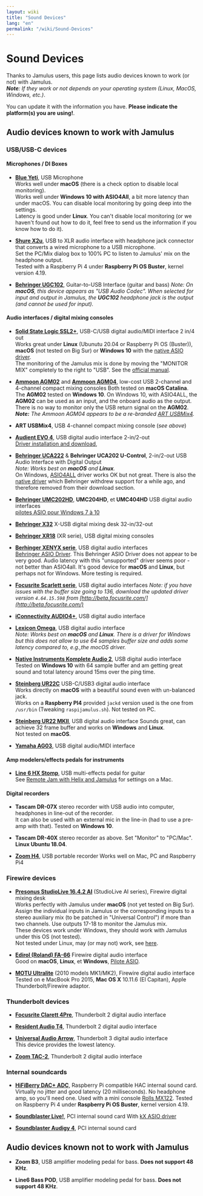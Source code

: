 ```yaml
---
layout: wiki
title: "Sound Devices"
lang: "en"
permalink: "/wiki/Sound-Devices"
---
```


# Sound Devices

Thanks to Jamulus users, this page lists audio devices known to work (or not) with Jamulus.  
_**Note**: If they work or not depends on your operating system (Linux, MacOS, Windows, etc.)_.

You can update it with the information you have. **Please indicate the platform(s) you are using!**.

## Audio devices known to work with Jamulus

### USB/USB-C devices

#### Microphones / DI Boxes

* **[Blue Yeti](https://www.bluemic.com/en-us/products/yeti/)**, USB Microphone  
Works well under **macOS** (there is a check option to disable local monitoring).  
Works well under **Windows 10 with ASIO4All**, a bit more latency than under macOS. You can disable local monitoring by going deep into the settings.  
Latency is good under **Linux**. You can't disable local monitoring (or we haven't found out how to do it, feel free to send us the information if you know how to do it).

* **[Shure X2u](https://www.shure.com/en-GB/products/accessories/x2u-xlr-usb-interface)**, USB to XLR audio interface with headphone jack connector that converts a wired microphone to a USB microphone.  
Set the PC/Mix dialog box to 100% PC to listen to Jamulus' mix on the headphone output.  
Tested with a Raspberry Pi 4 under **Raspberry Pi OS Buster**, kernel version 4.19.

* **[Behringer UGC102](https://www.behringer.com/behringer/product?modelCode=P0198)**, Guitar-to-USB Interface  (guitar and bass) 
_Note: On **macOS**, this device appears as "USB Audio Codec". When selected for input and output in Jamulus, the **UGC102** headphone jack is the output (and cannot be used for input)._

#### Audio interfaces / digital mixing consoles

* **[Solid State Logic SSL2+](https://www.solidstatelogic.com/products/ssl2-plus)**, USB-C/USB digital audio/MIDI interface 2 in/4 out  
Works great under **Linux** (Ubunutu 20.04 or Raspberry Pi OS (Buster)), **macOS** (not tested on Big Sur) or **Windows 10** with the [native ASIO driver](http://eu1.download.solidstatelogic.com/SSL%202/SolidStateLogic_UsbAudio_v4.67.0_2019-10-21_setup%20(3).exe).  
The monitoring of the Jamulus mix is done by moving the "MONITOR MIX" completely to the right to "USB". See the [official manual](http://eu1.download.solidstatelogic.com/2%20Plus%20/SSL%202%20Plus%20User%20Guide_ENGLISH.pdf).

* **[Ammoon AGM02](https://www.ammoon.com/p-i3974.html)** and **[Ammoon AGM04](https://www.ammoon.com/p-i4049.html)**, low-cost USB 2-channel and 4-channel compact mixing consoles 
Both tested on **macOS Catalina**.  
The **AGM02** tested on **Windows 10**. On Windows 10, with ASIO4ALL, the **AGM02** can be used as an input, and the onboard audio as the output. There is no way to monitor only the USB return signal on the **AGM02**.
_**Note:** The Ammoon AGM04 appears to be a re-branded [ART USBMix4](https://artproaudio.com/product/usbmix4-four-channel-mixer-usb-audio-interface/)._

* **ART USBMix4**, USB 4-channel compact mixing console (_see above_)

* **[Audient EVO 4](https://evo.audio/products/evo-4/overview/)**, USB digital audio interface 2-in/2-out   
[Driver installation and download](https://evo.audio/driver-installation/),

* **[Behringer UCA222](https://www.behringer.com/product.html?modelCode=P0A31)** & **Behringer UCA202 U-Control**, 2-in/2-out USB Audio Interface with Digital Output  
_Note: Works best on **macOS** and **Linux**._  
On Windows, [ASIO4ALL](http://www.asio4all.org/) driver works OK but not great. There is also the [native driver](http://www.behringerdownload.de/_software/BEHRINGER_2902_X64_2.8.40.zip) which Behringer withdrew support for a while ago, and therefore removed from their download section.

* **[Behringer UMC202HD](https://www.behringer.com/product.html?modelCode=P0BJZ)**, **UMC204HD**, et **UMC404HD** USB digital audio interfaces  
[pilotes ASIO pour Windows 7 à 10](http://downloads.music-group.com/software/behringer/UMC/UMC-Driver_4-59-0.zip)

* **[Behringer X32](https://www.behringer.com/behringer/product?modelCode=P0ASF)** X-USB digital mixing desk 32-in/32-out 

* **[Behringer XR18](https://www.behringer.com/product.html?modelCode=P0BI8)** (XR serie), USB digital mixing consoles

* **[Berhinger XENYX serie](https://www.behringer.com/series.html?category=R-BEHRINGER-XENYXSERIES)**, USB digital audio interfaces  
[Behringer ASIO Driver](http://www.behringerdownload.de/_software/BEHRINGER_2902_X64_2.8.40.zip). This Behringer ASIO Driver does not appear to be very good. Audio latency with this "unsupported" driver seems poor - not better than ASIO4all. It's good device for **macOS** and **Linux**, but perhaps not for Windows. More testing is required.

* **[Focusrite Scarlett serie](https://focusrite.com/en/scarlett)**, USB digital audio interfaces
_Note: if you have issues with the buffer size going to 136, download the updated driver version `4.64.15.598` from [http://beta.focusrite.com/](http://beta.focusrite.com/)_

* **[iConnectivity AUDIO4+](https://www.iconnectivity.com/products/audio/iconnectaudio4plus)**, USB digital audio interface

* **[Lexicon Omega](https://lexiconpro.com/en/products/omega)**, USB digital audio interface  
_Note: Works best on **macOS** and **Linux**. There is a driver for Windows but this does not allow to use 64 samples buffer size and adds some latency compared to, e.g.,the mocOS driver._

* **[Native Instruments Komplete Audio 2](https://www.native-instruments.com/en/products/komplete/audio-interfaces/komplete-audio-1-audio-2/)**, USB digital audio interface  
Tested on **Windows 10** with 64 sample buffer and am getting great sound and total latency around 15ms over the ping time.

* **[Steinberg UR22C](https://new.steinberg.net/audio-interfaces/ur22c/)** USB-C/USB3 digital audio interface  
Works directly on **macOS** with a beautiful sound even with un-balanced jack.  
Works on a **Raspberry PI4** provided `jackd` version used is the one from `/usr/bin` (Tweaking `raspijamulus.sh`). Not tested on PC.

* **[Steinberg UR22 MKII](https://www.steinberg.net/en/products/audio_interfaces/ur_series/models/ur22mkii.html)**, USB digital audio interface 
Sounds great, can achieve 32 frame buffer and works on **Windows** and **Linux**.  
Not tested on **macOS**.

* **[Yamaha AG03](https://usa.yamaha.com/products/music_production/interfaces/ag_series/index.html)**, USB digital audio/MIDI interface

#### Amp modelers/effects pedals for instruments

* **[Line 6 HX Stomp](https://line6.com/hx-stomp/)**, USB multi-effects pedal for guitar  
See [Remote Jam with Helix and Jamulus](https://jimamsden.wordpress.com/2020/04/04/remote-jamming-with-helix-and-jamulus/) for settings on a Mac.

#### Digital recorders

* **Tascam DR-07X** stereo recorder with USB audio into computer, headphones in line-out of the recorder.  
It can also be used with an external mic in the line-in (had to use a pre-amp with that). Tested on **Windows 10**.

* **Tascam DR-40X** stereo recorder as above. Set "Monitor" to "PC/Mac". **Linux Ubuntu 18.04**.

* **[Zoom H4](https://zoomcorp.com/en/us/handheld-recorders/handheld-recorders/h4/)**, USB portable recorder
Works well on Mac, PC and Raspberry Pi4


### Firewire devices

* **[Presonus StudioLive 16.4.2 AI](https://www.presonus.com/products/StudioLive-1642AI)** (StudioLive AI series), Firewire digital mixing desk  
Works perfectly with Jamulus under **macOS** (not yet tested on Big Sur). Assign the individual inputs in Jamulus or the corresponding inputs to a stereo auxiliary mix (to be patched in "Universal Control") if more than two channels. Use outputs 17-18 to monitor the Jamulus mix.  
These devices work under Windows, they should work with Jamulus under this OS (not tested).  
Not tested under Linux, may (or may not) work, see [here](https://forums.presonus.com/viewtopic.php?f=67&t=2717).

* **[Edirol (Roland) FA-66](https://www.roland.com/global/products/fa-66/)** Firewire digital audio interface  
Good on **macOS**, **Linux**, et **Windows**, [Pilote ASIO](https://www.roland.com/global/products/fa-66/downloads/).

* **[MOTU Ultralite](https://motu.com/products/motuaudio/copy_of_ultralite/body-old.html)** (2010 models MK1/MK2), Firewire digital audio interface  
Tested on e MacBook Pro 2015, **Mac OS X** 10.11.6 (El Capitan), Apple Thunderbolt/Firewire adaptor.

### Thunderbolt devices

* **[Focusrite Clarett 4Pre](https://focusrite.com/en/usb-c-audio-interface/clarett-usb/clarett-4pre-usb)**, Thunderbolt 2 digital audio interface  

* **[Resident Audio T4](http://www.residentaudio.com/t4overview)**, Thunderbolt 2 digital audio interface

* **[Universal Audio Arrow](https://www.uaudio.com/audio-interfaces/arrow.html)**, Thunderbolt 3 digital audio interface  
This device provides the lowest latency.

* **[Zoom TAC-2](https://zoomcorp.com/en/us/audio-interface/audio-interfaces/tac-2/)**, Thunderbolt 2 digital audio interface

### Internal soundcards

* **[HiFiBerry DAC+ ADC](https://www.hifiberry.com/shop/boards/hifiberry-dac-adc/)**, Raspberry Pi compatible HAC internal sound card.  
Virtually no jitter and good latency (20 milliseconds). No headphone amp, so you'll need one. Used with a mini console [Rolls MX122](https://rolls.com/product/MX22s). Tested on Raspberry Pi 4 under **Raspberry Pi OS Buster**, kernel version 4.19.

* **[Soundblaster Live!](https://en.wikipedia.org/wiki/Sound_Blaster_Live!)**, PCI internal sound card
With [kX ASIO driver](https://www.kxproject.com/)

* **[Soundblaster Audigy 4](https://en.wikipedia.org/wiki/Sound_Blaster_Audigy#Sound_Blaster_Audigy_4)**, PCI internal sound card  

## Audio devices known not to work with Jamulus

* **Zoom B3**, USB amplifier modeling pedal for bass. **Does not support 48 KHz**.

* **Line6 Bass POD**, USB amplifier modeling pedal for bass. **Does not support 48 KHz**.
